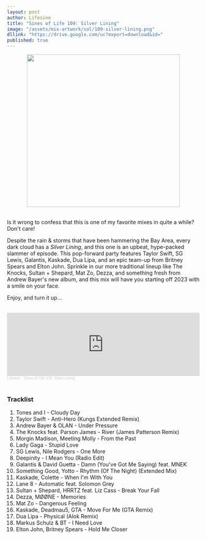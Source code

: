 ```yaml
---
layout: post
author: Lifesine
title: "Sines of Life 109: Silver Lining"
image: "/assets/mix-artwork/sol/109-silver-lining.png"
dllink: "https://drive.google.com/uc?export=download&id="
published: true
---
```


<div style="text-align:center"><img src="{{ page.image }}" width="400px" height="auto" /></div>
<br>

Is it wrong to confess that this is one of my favorite mixes in quite a while? Don't care!

Despite the rain & storms that have been hammering the Bay Area, every dark cloud has a _Silver Lining_, and this one is an upbeat, hype-packed slammer of episode. This pop-forward party features Taylor Swift, SG Lewis, Galantis, Kaskade, Dua Lipa, and an epic team-up from Britney Spears and Elton John. Sprinkle in our more traditional lineup like The Knocks, Sultan + Shepard, Mat Zo, Dezza, and something fresh from Andrew Bayer's new album, and this mix will have you starting off 2023 with a smile on your face.

Enjoy, and turn it up...

<br>

<iframe width="100%" height="166" scrolling="no" frameborder="no" allow="autoplay" src="https://w.soundcloud.com/player/?url=https%3A//api.soundcloud.com/tracks/1424113414&color=%236bd4d5&auto_play=false&hide_related=false&show_comments=true&show_user=true&show_reposts=false&show_teaser=true"></iframe><div style="font-size: 10px; color: #cccccc;line-break: anywhere;word-break: normal;overflow: hidden;white-space: nowrap;text-overflow: ellipsis; font-family: Interstate,Lucida Grande,Lucida Sans Unicode,Lucida Sans,Garuda,Verdana,Tahoma,sans-serif;font-weight: 100;"><a href="https://soundcloud.com/lifesine" title="Lifesine" target="_blank" style="color: #cccccc; text-decoration: none;">Lifesine</a> · <a href="https://soundcloud.com/lifesine/sines-of-life-109" title="Sines of Life 109: Silver Lining" target="_blank" style="color: #cccccc; text-decoration: none;">Sines of Life 109: Silver Lining</a></div>

<br>

### Tracklist

01. Tones and I - Cloudy Day
02. Taylor Swift - Anti-Hero (Kungs Extended Remix)
03. Andrew Bayer & OLAN - Under Pressure
04. The Knocks feat. Parson James - River (James Patterson Remix)
05. Morgin Madison, Meeting Molly - From the Past
06. Lady Gaga - Stupid Love
07. SG Lewis, Nile Rodgers - One More
08. Deepinity - I Mean You (Radio Edit)
09. Galantis & David Guetta - Damn (You've Got Me Saying) feat. MNEK
10. Something Good, Yotto - Rhythm (Of The Night) (Extended Mix)
11. Kaskade, Colette - When I'm With You
12. Lane 8 - Automatic feat. Solomon Grey
13. Sultan + Shepard, HRRTZ feat. Liz Cass - Break Your Fall
14. Dezza, MØØNE - Memories
15. Mat Zo - Dangerous Feeling
16. Kaskade, Deadmau5, GTA - Move For Me (GTA Remix)
17. Dua Lipa - Physical (Alok Remix)
18. Markus Schulz & BT - I Need Love
19. Elton John, Britney Spears - Hold Me Closer

<br>